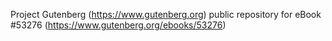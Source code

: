 Project Gutenberg (https://www.gutenberg.org) public repository for
eBook #53276 (https://www.gutenberg.org/ebooks/53276)
